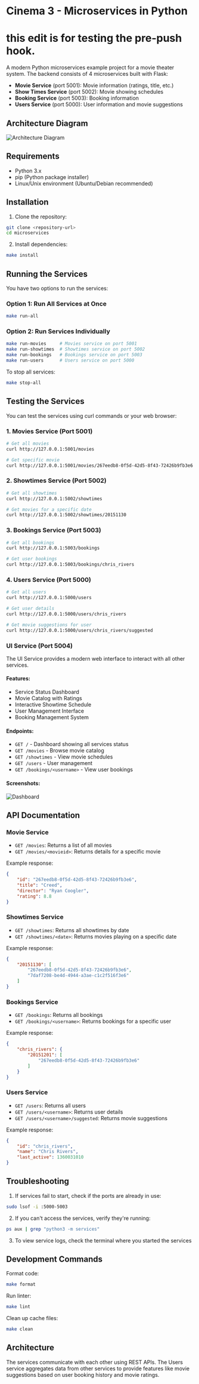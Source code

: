 # Cinema 3 - Microservices in Python
# this edit is for testing the pre-push hook.
A modern Python microservices example project for a movie theater system. The backend consists of 4 microservices built with Flask:

* **Movie Service** (port 5001): Movie information (ratings, title, etc.)
* **Show Times Service** (port 5002): Movie showing schedules
* **Booking Service** (port 5003): Booking information
* **Users Service** (port 5000): User information and movie suggestions

## Architecture Diagram
![Architecture Diagram](diagram.png)

## Requirements

* Python 3.x
* pip (Python package installer)
* Linux/Unix environment (Ubuntu/Debian recommended)

## Installation

1. Clone the repository:
```bash
git clone <repository-url>
cd microservices
```

2. Install dependencies:
```bash
make install
```

## Running the Services

You have two options to run the services:

### Option 1: Run All Services at Once
```bash
make run-all
```

### Option 2: Run Services Individually
```bash
make run-movies     # Movies service on port 5001
make run-showtimes  # Showtimes service on port 5002
make run-bookings   # Bookings service on port 5003
make run-users      # Users service on port 5000
```

To stop all services:
```bash
make stop-all
```

## Testing the Services

You can test the services using curl commands or your web browser:

### 1. Movies Service (Port 5001)
```bash
# Get all movies
curl http://127.0.0.1:5001/movies

# Get specific movie
curl http://127.0.0.1:5001/movies/267eedb8-0f5d-42d5-8f43-72426b9fb3e6
```

### 2. Showtimes Service (Port 5002)
```bash
# Get all showtimes
curl http://127.0.0.1:5002/showtimes

# Get movies for a specific date
curl http://127.0.0.1:5002/showtimes/20151130
```

### 3. Bookings Service (Port 5003)
```bash
# Get all bookings
curl http://127.0.0.1:5003/bookings

# Get user bookings
curl http://127.0.0.1:5003/bookings/chris_rivers
```

### 4. Users Service (Port 5000)
```bash
# Get all users
curl http://127.0.0.1:5000/users

# Get user details
curl http://127.0.0.1:5000/users/chris_rivers

# Get movie suggestions for user
curl http://127.0.0.1:5000/users/chris_rivers/suggested
```

### UI Service (Port 5004)
The UI Service provides a modern web interface to interact with all other services.

#### Features:
- Service Status Dashboard
- Movie Catalog with Ratings
- Interactive Showtime Schedule
- User Management Interface
- Booking Management System

#### Endpoints:
- `GET /` - Dashboard showing all services status
- `GET /movies` - Browse movie catalog
- `GET /showtimes` - View movie schedules
- `GET /users` - User management
- `GET /bookings/<username>` - View user bookings

#### Screenshots:
![Dashboard](screenshots/dashboard.png)

## API Documentation

### Movie Service
- `GET /movies`: Returns a list of all movies
- `GET /movies/<movieid>`: Returns details for a specific movie

Example response:
```json
{
    "id": "267eedb8-0f5d-42d5-8f43-72426b9fb3e6",
    "title": "Creed",
    "director": "Ryan Coogler",
    "rating": 8.8
}
```

### Showtimes Service
- `GET /showtimes`: Returns all showtimes by date
- `GET /showtimes/<date>`: Returns movies playing on a specific date

Example response:
```json
{
    "20151130": [
        "267eedb8-0f5d-42d5-8f43-72426b9fb3e6",
        "7daf7208-be4d-4944-a3ae-c1c2f516f3e6"
    ]
}
```

### Bookings Service
- `GET /bookings`: Returns all bookings
- `GET /bookings/<username>`: Returns bookings for a specific user

Example response:
```json
{
    "chris_rivers": {
        "20151201": [
            "267eedb8-0f5d-42d5-8f43-72426b9fb3e6"
        ]
    }
}
```

### Users Service
- `GET /users`: Returns all users
- `GET /users/<username>`: Returns user details
- `GET /users/<username>/suggested`: Returns movie suggestions

Example response:
```json
{
    "id": "chris_rivers",
    "name": "Chris Rivers",
    "last_active": 1360031010
}
```

## Troubleshooting

1. If services fail to start, check if the ports are already in use:
```bash
sudo lsof -i :5000-5003
```

2. If you can't access the services, verify they're running:
```bash
ps aux | grep "python3 -m services"
```

3. To view service logs, check the terminal where you started the services

## Development Commands

Format code:
```bash
make format
```

Run linter:
```bash
make lint
```

Clean up cache files:
```bash
make clean
```

## Architecture

The services communicate with each other using REST APIs. The Users service aggregates data from other services to provide features like movie suggestions based on user booking history and movie ratings.
